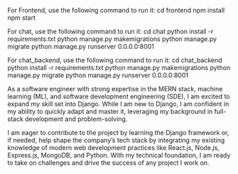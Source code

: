 For Frontend, use the following command to run it:
cd frontend
npm install
npm start

For chat, use the following command to run it:
cd chat
python install -r requirements.txt
python manage.py makemigrations
python manage.py migrate
python manage.py runserver 0.0.0.0:8001

For chat_backend, use the following command to run it:
cd chat_backend
python install -r requirements.txt
python manage.py makemigrations
python manage.py migrate
python manage.py runserver 0.0.0.0:8001


As a software engineer with strong expertise in the MERN stack, machine learning (ML), and software development engineering (SDE), I am excited to expand my skill set into Django. While I am new to Django, I am confident in my ability to quickly adapt and master it, leveraging my background in full-stack development and problem-solving.

I am eager to contribute to the project by learning the Django framework or, if needed, help shape the company’s tech stack by integrating my existing knowledge of modern web development practices like React.js, Node.js, Express.js, MongoDB, and Python. With my technical foundation, I am ready to take on challenges and drive the success of any project I work on.

